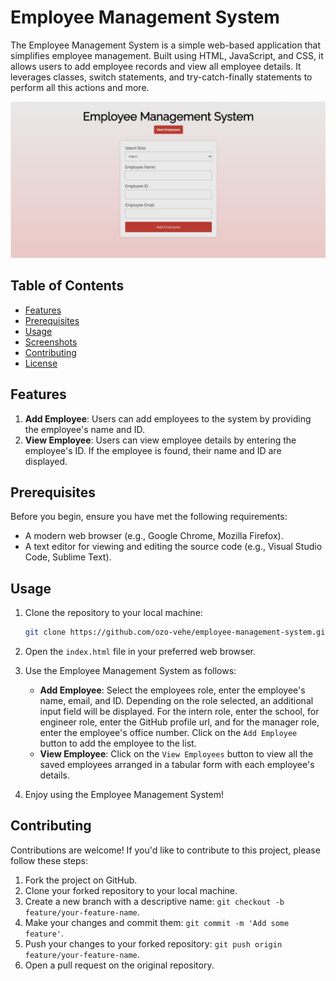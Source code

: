 # Employee Management System
The Employee Management System is a simple web-based application that simplifies employee management. Built using HTML, JavaScript, and CSS, it allows users to add employee records and view all employee details. It leverages classes, switch statements, and try-catch-finally statements to perform all this actions and more.

![Employee Management System Screenshot](./employee-management.png)

## Table of Contents
- [Features](#features)
- [Prerequisites](#prerequisites)
- [Usage](#usage)
- [Screenshots](#screenshots)
- [Contributing](#contributing)
- [License](#license)

## Features
1. **Add Employee**: Users can add employees to the system by providing the employee's name and ID.
2. **View Employee**: Users can view employee details by entering the employee's ID. If the employee is found, their name and ID are displayed.

## Prerequisites
Before you begin, ensure you have met the following requirements:
- A modern web browser (e.g., Google Chrome, Mozilla Firefox).
- A text editor for viewing and editing the source code (e.g., Visual Studio Code, Sublime Text).

## Usage
1. Clone the repository to your local machine:
   ```bash
   git clone https://github.com/ozo-vehe/employee-management-system.git
   ```

2. Open the `index.html` file in your preferred web browser.

3. Use the Employee Management System as follows:
   - **Add Employee**: Select the employees role, enter the employee's name, email, and ID. Depending on the role selected, an additional input field will be displayed. For the intern role, enter the school, for engineer role, enter the GitHub profile url, and for the manager role, enter the employee's office number. Click on the `Add Employee` button to add the employee to the list.
   - **View Employee**: Click on the `View Employees` button to view all the saved employees arranged in a tabular form with each employee's details.

4. Enjoy using the Employee Management System!

## Contributing
Contributions are welcome! If you'd like to contribute to this project, please follow these steps:

1. Fork the project on GitHub.
2. Clone your forked repository to your local machine.
3. Create a new branch with a descriptive name: `git checkout -b feature/your-feature-name`.
4. Make your changes and commit them: `git commit -m 'Add some feature'`.
5. Push your changes to your forked repository: `git push origin feature/your-feature-name`.
6. Open a pull request on the original repository.
